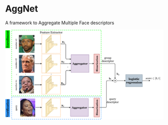 # AggNet
A framework to Aggregate Multiple Face descriptors

<p align='center'>
  <img src='Figs/aggnet-overview.png' width='800px'\>
</p>

